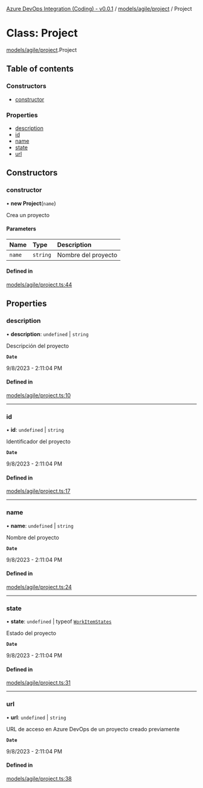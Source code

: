 [Azure DevOps Integration (Coding) - v0.0.1](../README.md) / [models/agile/project](../modules/models_agile_project.md) / Project

# Class: Project

[models/agile/project](../modules/models_agile_project.md).Project

## Table of contents

### Constructors

- [constructor](models_agile_project.Project.md#constructor)

### Properties

- [description](models_agile_project.Project.md#description)
- [id](models_agile_project.Project.md#id)
- [name](models_agile_project.Project.md#name)
- [state](models_agile_project.Project.md#state)
- [url](models_agile_project.Project.md#url)

## Constructors

### constructor

• **new Project**(`name`)

Crea un proyecto

#### Parameters

| Name | Type | Description |
| :------ | :------ | :------ |
| `name` | `string` | Nombre del proyecto |

#### Defined in

[models/agile/project.ts:44](https://github.com/jeysgar1/azure-devops-api-kms/blob/28b9ee1/src/models/agile/project.ts#L44)

## Properties

### description

• **description**: `undefined` \| `string`

Descripción del proyecto

**`Date`**

9/8/2023 - 2:11:04 PM

#### Defined in

[models/agile/project.ts:10](https://github.com/jeysgar1/azure-devops-api-kms/blob/28b9ee1/src/models/agile/project.ts#L10)

___

### id

• **id**: `undefined` \| `string`

Identificador del proyecto

**`Date`**

9/8/2023 - 2:11:04 PM

#### Defined in

[models/agile/project.ts:17](https://github.com/jeysgar1/azure-devops-api-kms/blob/28b9ee1/src/models/agile/project.ts#L17)

___

### name

• **name**: `undefined` \| `string`

Nombre del proyecto

**`Date`**

9/8/2023 - 2:11:04 PM

#### Defined in

[models/agile/project.ts:24](https://github.com/jeysgar1/azure-devops-api-kms/blob/28b9ee1/src/models/agile/project.ts#L24)

___

### state

• **state**: `undefined` \| typeof [`WorkItemStates`](../enums/categories_workItemStates.WorkItemStates.md)

Estado del proyecto

**`Date`**

9/8/2023 - 2:11:04 PM

#### Defined in

[models/agile/project.ts:31](https://github.com/jeysgar1/azure-devops-api-kms/blob/28b9ee1/src/models/agile/project.ts#L31)

___

### url

• **url**: `undefined` \| `string`

URL de acceso en Azure DevOps de un proyecto creado previamente

**`Date`**

9/8/2023 - 2:11:04 PM

#### Defined in

[models/agile/project.ts:38](https://github.com/jeysgar1/azure-devops-api-kms/blob/28b9ee1/src/models/agile/project.ts#L38)
